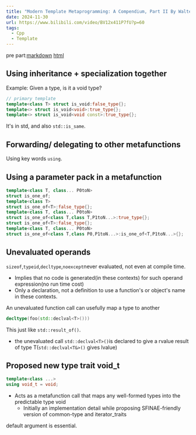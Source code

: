```yaml
---
title: "Modern Template Metaprogramming: A Compendium, Part II By Walter E. Brown"
date: 2024-11-30
url: https://www.bilibili.com/video/BV12x411P7fU?p=60
tags:
  - Cpp
  - Template
---
```


pre part:[markdown](./modern_template_metaprogramming_A_compendium_part_i.md) [html](./modern_template_metaprogramming_A_compendium_part_i.html)

## Using inheritance + specialization together

Example: Given a type, is it a void type?

```cpp
// primary template
template<class T> struct is_void:false_type{};
template<> struct is_void<void>:true_type{};
template<> struct is_void<void const>:true_type{};
```

It's in std, and also `std::is_same`.

## Forwarding/ delegating to other metafunctions

Using key words `using`.

## Using a parameter pack in a metafunction

```cpp
template<class T, class... P0toN>
struct is_one_of;
template<class T>
struct is_one_of<T>:false_type{};
template<class T, class... P0toN>
struct is_one_of<class T,class T,P1toN...>:true_type{};
struct is_one_of<T>:false_type{};
template<class T, class... P0toN>
struct is_one_of<class T,class P0,P1toN...>:is_one_of<T,P1toN...>{};
```

## Unevaluated operands

`sizeof`,`typeid`,`decltype`,`noexcept`never evaluated, not even at compile time.

- Implies that no code is generated(in these contexts) for such operand expression(no run time cost)
- Only a declaration, not a definition to use a function's or object's name in these contexts.

An unevaluated function call can usefully map a type to another

```cpp
decltype(foo(std::declval<T>()))
```

This just like `std::result_of()`.

- the unevaluated call `std::declval<T>()`is declared to give a rvalue result of type T(`std::declval<T&>()` gives lvalue)

## Proposed new type trait void_t

```cpp
template<class ...>
using void_t = void;
```

- Acts as a metafunction call that maps any well-formed types into the predictable type void
  - Initially an implementation detail while proposing SFINAE-friendly version of common-type and iterator_traits

default argument is essential.
